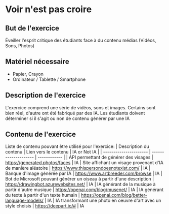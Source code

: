 # Voir n'est pas croire

## But de l'exercice

Éveiller l'esprit critique des étudiants face à du contenu médias (Vidéos, Sons, Photos)

## Matériel nécessaire

-   Papier, Crayon
-   Ordinateur / Tablette / Smartphone

## Description de l'exercice

L'exercice comprend une série de vidéos, sons et images. Certains sont bien réel, d'autre ont été fabriqué par des IA. Les étudiants doivent déterminer si il s'agit ou non de contenu générer par une IA

## Contenu de l'exercice

Liste de contenu pouvant être utilisé pour l'exercice:
| Description du contenu | Lien vers le contenu | IA or Not IA |
| ---------------------- | -------------------- | ------------ |
| API permettant de générer des visages | https://generated.photos/faces | IA
| Site affichant un visage provenant d'IA de manière aléatoire | https://www.thispersondoesnotexist.com/ | IA
| Banque d'image générée par IA | https://www.artbreeder.com/browse | IA
| Bot de Microsoft pouvant générer un oiseau à partir d'une description | https://drawingbot.azurewebsites.net/ | IA
| IA générant de la musique à partir d'autre musique | https://openai.com/blog/musenet/ | IA
| IA générant du texte à partir d'un texte humain | https://openai.com/blog/better-language-models/ | IA
| IA transformant une photo en oeuvre d'art avec un style choisis | https://deepart.io/# | IA




<!--stackedit_data:
eyJoaXN0b3J5IjpbLTEyOTQ3ODM0MDcsLTIwMDk2MzgzNTYsNz
M1NjcyMTQwLDE1NDE2MTE3NCwtOTg4MjEyMDI2LC0xNzcyMjU5
NDE0LC05MzMxNzE2MjddfQ==
-->